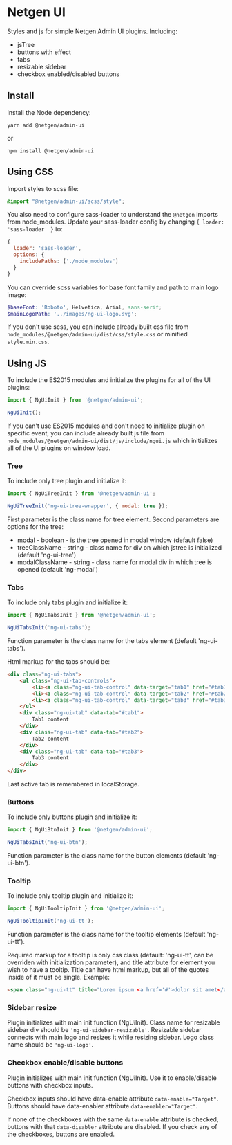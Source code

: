 # Netgen UI

Styles and js for simple Netgen Admin UI plugins.
Including:
- jsTree
- buttons with effect
- tabs
- resizable sidebar
- checkbox enabled/disabled buttons

## Install

Install the Node dependency:
```
yarn add @netgen/admin-ui
```
or
```
npm install @netgen/admin-ui
```

## Using CSS

Import styles to scss file:
```scss
@import "@netgen/admin-ui/scss/style";
```

You also need to configure sass-loader to understand the `@netgen` imports from node_modules. Update your sass-loader config by changing `{ loader: 'sass-loader' }` to:
```js
{
  loader: 'sass-loader',
  options: {
    includePaths: ['./node_modules']
  }
}
```

You can override scss variables for base font family and path to main logo image:
```scss
$baseFont: 'Roboto', Helvetica, Arial, sans-serif;
$mainLogoPath: '../images/ng-ui-logo.svg';
```

If you don't use scss, you can include already built css file from `node_modules/@netgen/admin-ui/dist/css/style.css` or minified `style.min.css`.

## Using JS

To include the ES2015 modules and initialize the plugins for all of the UI plugins:
```js
import { NgUiInit } from '@netgen/admin-ui';

NgUiInit();
```

If you can't use ES2015 modules and don't need to initialize plugin on specific event, you can include already built js file from `node_modules/@netgen/admin-ui/dist/js/include/ngui.js` which initializes all of the UI plugins on window load.

### Tree

To include only tree plugin and initialize it:
```js
import { NgUiTreeInit } from '@netgen/admin-ui';

NgUiTreeInit('ng-ui-tree-wrapper', { modal: true });
```

First parameter is the class name for tree element.
Second parameters are options for the tree:
- modal - boolean - is the tree opened in modal window (default false)
- treeClassName - string - class name for div on which jstree is initialized (default 'ng-ui-tree')
- modalClassName - string - class name for modal div in which tree is opened (default 'ng-modal')

### Tabs

To include only tabs plugin and initialize it:
```js
import { NgUiTabsInit } from '@netgen/admin-ui';

NgUiTabsInit('ng-ui-tabs');
```

Function parameter is the class name for the tabs element (default 'ng-ui-tabs').

Html markup for the tabs should be:
```html
<div class="ng-ui-tabs">
    <ul class="ng-ui-tab-controls">
        <li><a class="ng-ui-tab-control" data-target="tab1" href="#tab1">Tab1</a></li>
        <li><a class="ng-ui-tab-control" data-target="tab2" href="#tab2">Tab2</a></li>
        <li><a class="ng-ui-tab-control" data-target="tab3" href="#tab3">Tab3</a></li>
    </ul>
    <div class="ng-ui-tab" data-tab="#tab1">
        Tab1 content
    </div>
    <div class="ng-ui-tab" data-tab="#tab2">
        Tab2 content
    </div>
    <div class="ng-ui-tab" data-tab="#tab3">
        Tab3 content
    </div>
</div>
```

Last active tab is remembered in localStorage.

### Buttons

To include only buttons plugin and initialize it:
```js
import { NgUiBtnInit } from '@netgen/admin-ui';

NgUiTabsInit('ng-ui-btn');
```

Function parameter is the class name for the button elements (default 'ng-ui-btn').

### Tooltip

To include only tooltip plugin and initialize it:
```js
import { NgUiTooltipInit } from '@netgen/admin-ui';

NgUiTooltipInit('ng-ui-tt');
```

Function parameter is the class name for the tooltip elements (default 'ng-ui-tt').

Required markup for a tooltip is only css class (default: 'ng-ui-tt', can be overriden with initialization parameter), and title attribute for element you wish to have a tooltip. Title can have html markup, but all of the quotes inside of it must be single.
Example:
```html
<span class="ng-ui-tt" title="Lorem ipsum <a href='#'>dolor sit amet</a>, consectetur?">some text</span>
```

### Sidebar resize

Plugin initializes with main init function (NgUiInit).
Class name for resizable sidebar div should be `'ng-ui-sidebar-resizable'`.
Resizable sidebar connects with main logo and resizes it while resizing sidebar. Logo class name should be `'ng-ui-logo'`.

### Checkbox enable/disable buttons

Plugin initializes with main init function (NgUiInit).
Use it to enable/disable buttons with checkbox inputs.

Checkbox inputs should have data-enable attribute `data-enable="Target"`.
Buttons should have data-enabler attribute `data-enabler="Target"`.

If none of the checkboxes with the same `data-enable` attribute is checked, buttons with that `data-disabler` attribute are disabled. If you check any of the checkboxes, buttons are enabled.
